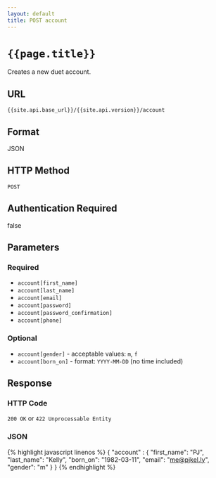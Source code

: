 ```yaml
---
layout: default
title: POST account
---
```

# `{{page.title}}`

Creates a new duet account.

## URL

`{{site.api.base_url}}/{{site.api.version}}/account`

## Format

JSON

## HTTP Method

`POST`

## Authentication Required

false

## Parameters

### Required

* `account[first_name]`
* `account[last_name]`
* `account[email]`
* `account[password]`
* `account[password_confirmation]`
* `account[phone]`

### Optional

* `account[gender]` - acceptable values: `m`, `f`
* `account[born_on]` - format: `YYYY-MM-DD` (no time included)

## Response

### HTTP Code

`200 OK` or `422 Unprocessable Entity`

### JSON

{% highlight javascript linenos %}
{
    "account" : {
      "first_name": "PJ",
      "last_name": "Kelly",
      "born_on": "1982-03-11",
      "email": "me@pjkel.ly",
      "gender": "m"
    }
}
{% endhighlight %}